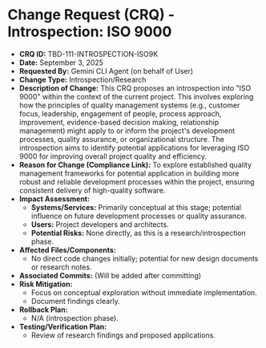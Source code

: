 # Change Request (CRQ) - Introspection: ISO 9000

*   **CRQ ID:** TBD-111-INTROSPECTION-ISO9K
*   **Date:** September 3, 2025
*   **Requested By:** Gemini CLI Agent (on behalf of User)
*   **Change Type:** Introspection/Research
*   **Description of Change:**
    This CRQ proposes an introspection into "ISO 9000" within the context of the current project. This involves exploring how the principles of quality management systems (e.g., customer focus, leadership, engagement of people, process approach, improvement, evidence-based decision making, relationship management) might apply to or inform the project's development processes, quality assurance, or organizational structure. The introspection aims to identify potential applications for leveraging ISO 9000 for improving overall project quality and efficiency.
*   **Reason for Change (Compliance Link):**
    To explore established quality management frameworks for potential application in building more robust and reliable development processes within the project, ensuring consistent delivery of high-quality software.
*   **Impact Assessment:**
    *   **Systems/Services:** Primarily conceptual at this stage; potential influence on future development processes or quality assurance.
    *   **Users:** Project developers and architects.
    *   **Potential Risks:** None directly, as this is a research/introspection phase.
*   **Affected Files/Components:**
    *   No direct code changes initially; potential for new design documents or research notes.
*   **Associated Commits:** (Will be added after committing)
*   **Risk Mitigation:**
    *   Focus on conceptual exploration without immediate implementation.
    *   Document findings clearly.
*   **Rollback Plan:**
    *   N/A (introspection phase).
*   **Testing/Verification Plan:**
    *   Review of research findings and proposed applications.
